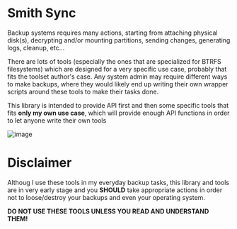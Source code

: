 # Smith Sync

Backup systems requires many actions, starting from attaching physical disk(s),
decrypting and/or mounting partitions, sending changes, generating logs, cleanup,
etc...

There are lots of tools (especially the ones that are specialized for BTRFS filesystems) which are
designed for a very specific use case, probably that fits the toolset author's case. Any system admin may require different ways to make backups, where they would likely
end up writing their own wrapper scripts around these tools to make their tasks done.

This library is intended to provide API first and then some specific tools that
fits **only my own use case**, which will provide enough API functions in order to let anyone write their own tools

![image](https://user-images.githubusercontent.com/6639874/27061927-4cd8615a-4ff0-11e7-8dd0-c26238bb50e8.png)

# Disclaimer

Althoug I use these tools in my everyday backup tasks, this library and tools are in very early stage and you **SHOULD** take appropriate actions in order not to loose/destroy your backups and even your operating system. 

**DO NOT USE THESE TOOLS UNLESS YOU READ AND UNDERSTAND THEM!**
